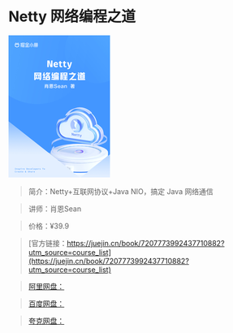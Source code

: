 # Netty 网络编程之道

![img](../../assets/4f0e54a6902b4277818e94811ec35437~tplv-k3u1fbpfcp-no-mark_280_280_200_280.png)

> 简介：Netty+互联网协议+Java NIO，搞定 Java 网络通信

> 讲师：肖恩Sean

> 价格：¥39.9

> [官方链接：https://juejin.cn/book/7207773992437710882?utm_source=course_list](https://juejin.cn/book/7207773992437710882?utm_source=course_list)

> [阿里网盘：]()

> [百度网盘：]()

> [夸克网盘：]()
